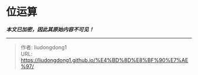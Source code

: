 # 位运算

***本文已加密，因此其原始内容不可见！***

---

> 作者: liudongdong1  
> URL: https://liudongdong1.github.io/%E4%BD%8D%E8%BF%90%E7%AE%97/  

